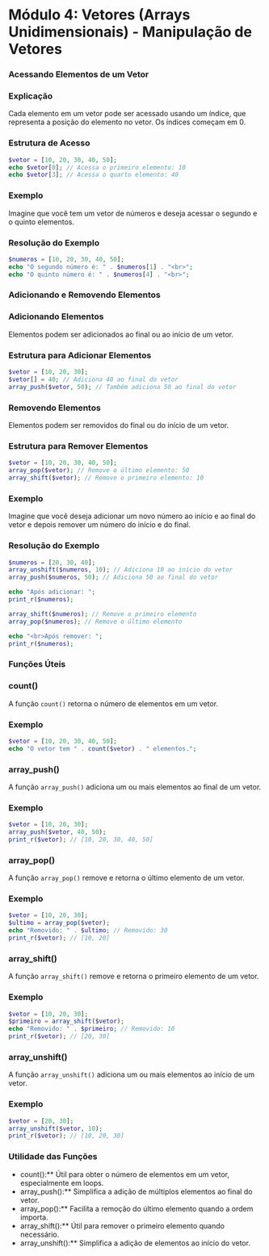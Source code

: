 
# Módulo 4: Vetores (Arrays Unidimensionais) - Manipulação de Vetores

### Acessando Elementos de um Vetor

### Explicação
Cada elemento em um vetor pode ser acessado usando um índice, que representa a posição do elemento no vetor. Os índices começam em 0.

### Estrutura de Acesso
```php
$vetor = [10, 20, 30, 40, 50];
echo $vetor[0]; // Acessa o primeiro elemento: 10
echo $vetor[3]; // Acessa o quarto elemento: 40
```

### Exemplo
Imagine que você tem um vetor de números e deseja acessar o segundo e o quinto elementos.

### Resolução do Exemplo
```php
$numeros = [10, 20, 30, 40, 50];
echo "O segundo número é: " . $numeros[1] . "<br>";
echo "O quinto número é: " . $numeros[4] . "<br>";
```

### Adicionando e Removendo Elementos

### Adicionando Elementos
Elementos podem ser adicionados ao final ou ao início de um vetor.

### Estrutura para Adicionar Elementos
```php
$vetor = [10, 20, 30];
$vetor[] = 40; // Adiciona 40 ao final do vetor
array_push($vetor, 50); // Também adiciona 50 ao final do vetor
```

### Removendo Elementos
Elementos podem ser removidos do final ou do início de um vetor.

### Estrutura para Remover Elementos
```php
$vetor = [10, 20, 30, 40, 50];
array_pop($vetor); // Remove o último elemento: 50
array_shift($vetor); // Remove o primeiro elemento: 10
```

### Exemplo
Imagine que você deseja adicionar um novo número ao início e ao final do vetor e depois remover um número do início e do final.

### Resolução do Exemplo
```php
$numeros = [20, 30, 40];
array_unshift($numeros, 10); // Adiciona 10 ao início do vetor
array_push($numeros, 50); // Adiciona 50 ao final do vetor

echo "Após adicionar: ";
print_r($numeros);

array_shift($numeros); // Remove o primeiro elemento
array_pop($numeros); // Remove o último elemento

echo "<br>Após remover: ";
print_r($numeros);
```

### Funções Úteis

### count()
A função `count()` retorna o número de elementos em um vetor.

### Exemplo
```php
$vetor = [10, 20, 30, 40, 50];
echo "O vetor tem " . count($vetor) . " elementos.";
```

### array_push()
A função `array_push()` adiciona um ou mais elementos ao final de um vetor.

### Exemplo
```php
$vetor = [10, 20, 30];
array_push($vetor, 40, 50);
print_r($vetor); // [10, 20, 30, 40, 50]
```

### array_pop()
A função `array_pop()` remove e retorna o último elemento de um vetor.

### Exemplo
```php
$vetor = [10, 20, 30];
$ultimo = array_pop($vetor);
echo "Removido: " . $ultimo; // Removido: 30
print_r($vetor); // [10, 20]
```

### array_shift()
A função `array_shift()` remove e retorna o primeiro elemento de um vetor.

### Exemplo
```php
$vetor = [10, 20, 30];
$primeiro = array_shift($vetor);
echo "Removido: " . $primeiro; // Removido: 10
print_r($vetor); // [20, 30]
```

### array_unshift()
A função `array_unshift()` adiciona um ou mais elementos ao início de um vetor.

### Exemplo
```php
$vetor = [20, 30];
array_unshift($vetor, 10);
print_r($vetor); // [10, 20, 30]
```

### Utilidade das Funções
- count():** Útil para obter o número de elementos em um vetor, especialmente em loops.
- array_push():** Simplifica a adição de múltiplos elementos ao final do vetor.
- array_pop():** Facilita a remoção do último elemento quando a ordem importa.
- array_shift():** Útil para remover o primeiro elemento quando necessário.
- array_unshift():** Simplifica a adição de elementos ao início do vetor.
